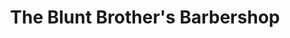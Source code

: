 ---
title: "The Blunt Brother's Barbershop"
url: /roper/the-blunt-brothers-barbershop/
shop: hairdresser
---
